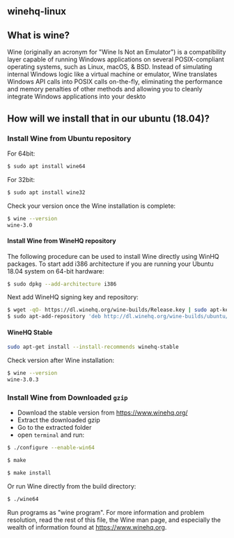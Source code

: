 ## winehq-linux
## What is wine?
Wine (originally an acronym for "Wine Is Not an Emulator") is a compatibility layer capable of running Windows applications on several POSIX-compliant operating systems, such as Linux, macOS, & BSD. Instead of simulating internal Windows logic like a virtual machine or emulator, Wine translates Windows API calls into POSIX calls on-the-fly, eliminating the performance and memory penalties of other methods and allowing you to cleanly integrate Windows applications into your deskto

## How will we install that in our ubuntu (18.04)?

### Install Wine from Ubuntu repository

For 64bit:
```sh
$ sudo apt install wine64
```

For 32bit:
```sh
$ sudo apt install wine32
```
Check your version once the Wine installation is complete:

```sh
$ wine --version
wine-3.0
```

#### Install Wine from WineHQ repository
The following procedure can be used to install Wine directly using WinHQ packages. To start add i386 architecture if you are running your Ubuntu 18.04 system on 64-bit hardware:

```sh
$ sudo dpkg --add-architecture i386
```

Next add WineHQ signing key and repository:

```sh
$ wget -qO- https://dl.winehq.org/wine-builds/Release.key | sudo apt-key add -
$ sudo apt-add-repository 'deb http://dl.winehq.org/wine-builds/ubuntu/ bionic main'
```

#### WineHQ Stable
```sh
sudo apt-get install --install-recommends winehq-stable
```
Check version after Wine installation:

```sh
$ wine --version
wine-3.0.3
```

### Install Wine from Downloaded `gzip`

- Download the stable version from https://www.winehq.org/
- Extract the downloaded gzip
- Go to the extracted folder
- open `terminal` and run:
```sh
$ ./configure --enable-win64
```
```sh
$ make
```
```sh
$ make install
```
Or run Wine directly from the build directory:
```sh
$ ./wine64
```


Run programs as "wine program".  For more information and problem
resolution, read the rest of this file, the Wine man page, and
especially the wealth of information found at https://www.winehq.org.


